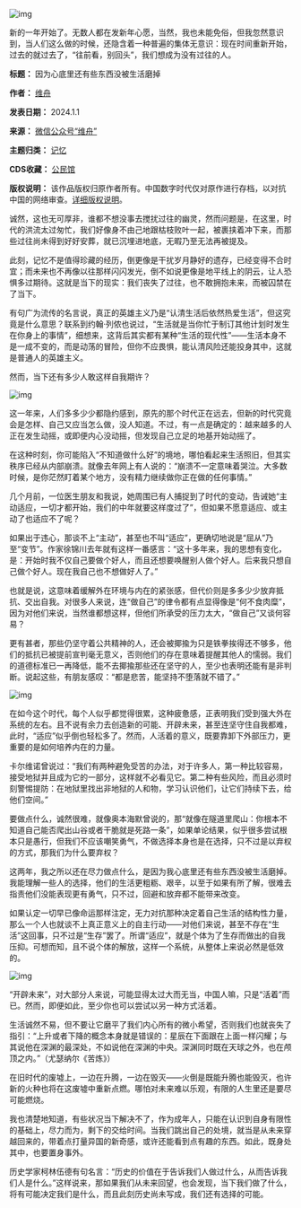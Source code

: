 ![img](https://chinadigitaltimes.net/chinese/files/2024/01/post-703778-6592e3499416f.png)


新的一年开始了。无数人都在发新年心愿，当然，我也未能免俗，但我忽然意识到，当人们这么做的时候，还隐含着一种普遍的集体无意识：现在时间重新开始，过去的就过去了，“往前看，别回头”，我们想成为没有过往的人。




**标题：** 因为心底里还有些东西没被生活磨掉  

**作者：** [维舟](https://chinadigitaltimes.net/space/维舟)  

**发表日期：** 2024.1.1  

**来源：** [微信公众号“维舟”](https://web.archive.org/web/https://mp.weixin.qq.com/s/NrYB-7PkvbrSfnJSeAQP3w)  

**主题归类：** [记忆](https://chinadigitaltimes.net/space/记忆)  

**CDS收藏：** [公民馆](https://chinadigitaltimes.net/space/%E5%85%AC%E6%B0%91%E9%A6%86)  

**版权说明：** 该作品版权归原作者所有。中国数字时代仅对原作进行存档，以对抗中国的网络审查。[详细版权说明](https://chinadigitaltimes.net/chinese/copyright)。


诚然，这也无可厚非，谁都不想没事去搅扰过往的幽灵，然而问题是，在这里，时代的洪流太过匆忙，我们好像身不由己地跟枯枝败叶一起，被裹挟着冲下来，而那些过往尚未得到好好安葬，就已沉埋进地底，无暇乃至无法再被提及。


此刻，记忆不是值得珍藏的经历，倒更像是干扰岁月静好的遗存，已经变得不合时宜；而未来也不再像以往那样闪闪发光，倒不如说更像是地平线上的阴云，让人恐惧多过期待。这就是当下的现实：我们丧失了过往，也不敢拥抱未来，而被囚禁在了当下。


有句广为流传的名言说，真正的英雄主义乃是“认清生活后依然热爱生活”，但这究竟是什么意思？联系到约翰·列侬也说过，“生活就是当你忙于制订其他计划时发生在你身上的事情”，细想来，这背后其实都有某种“生活的现代性”——生活本身不是一成不变的，而是动荡的冒险，但你不应畏惧，能认清风险还能投身其中，这就是普通人的英雄主义。


然而，当下还有多少人敢这样自我期许？


![img](https://chinadigitaltimes.net/chinese/files/2024/01/post-703778-6592e349bc13a.)


这一年来，人们多多少少都隐约感到，原先的那个时代正在远去，但新的时代究竟会是怎样、自己又应当怎么做，没人知道。不过，有一点是确定的：越来越多的人正在发生动摇，或即便内心没动摇，但发现自己立足的地基开始动摇了。


在这种时刻，你可能陷入“不知道做什么好”的境地，哪怕看起来生活照旧，但其实秩序已经从内部崩溃。就像去年网上有人说的：“崩溃不一定意味着哭泣。大多数时候，是你茫然盯着某个地方，没有精力继续做你正在做的任何事情。”


几个月前，一位医生朋友和我说，她周围已有人捕捉到了时代的变动，告诫她“主动适应，一切才都开始，我们的中年就要这样度过了”，但如果不愿意适应、或主动了也适应不了呢？


如果出于违心，那谈不上“主动”，甚至也不叫“适应”，更确切地说是“屈从”乃至“变节”。作家徐锦川去年就有这样一番感言：“这十多年来，我的思想有变化，是：开始时我不仅自己要做个好人，而且还想要唤醒别人做个好人。后来我只想自己做个好人。现在我自己也不想做好人了。”


也就是说，这意味着缓解外在环境与内在的紧张感，但代价则是多多少少放弃抵抗、交出自我。对很多人来说，连“做自己”的律令都有点显得像是“何不食肉糜”，因为对他们来说，当然谁都想这样，但他们所承受的压力太大，“做自己”又谈何容易？


更有甚者，那些仍坚守着公共精神的人，还会被揶揄为只是铁拳挨得还不够多，他们的抵抗已被提前宣判毫无意义，否则他们的存在意味着提醒其他人的懦弱。我们的道德标准已一再降低，能不去揶揄那些还在坚守的人，至少也表明还能有是非判断。说起这些，有朋友感叹：“都是悲苦，能坚持不堕落就不错了。”


![img](https://chinadigitaltimes.net/chinese/files/2024/01/post-703778-6592e349e8d94.png)


在如今这个时代，每个人似乎都觉得很累，这种疲惫感，正表明我们受到强大外在系统的左右。且不说有余力去创造新的可能、开辟未来，甚至连坚守住自我都难，此时，“适应”似乎倒也轻松多了。然而，人活着的意义，既要靠卸下外部压力，更重要的是如何培养内在的力量。


卡尔维诺曾说过：“我们有两种避免受苦的办法，对于许多人，第一种比较容易，接受地狱并且成为它的一部分，这样就不必看见它。第二种有些风险，而且必须时刻警惕提防：在地狱里找出非地狱的人和物，学习认识他们，让它们持续下去，给他们空间。”


要做点什么，诚然很难，就像奥本海默曾说的，那“就像在隧道里爬山：你根本不知道自己能否爬出山谷或者干脆就是死路一条”，如果单论结果，似乎很多尝试根本只是愚行，但我们不应该嘲笑勇气，不做选择本身也是在选择，只不过是以弃权的方式，那我们为什么要弃权？


这两年，我之所以还在尽力做点什么，是因为我心底里还有些东西没被生活磨掉。我能理解一些人的选择，他们的生活更粗粝、艰辛，以至于如果有所了解，很难去指责他们没能表现更有勇气，只不过，回避和放弃都不能带来改变。


如果认定一切早已像命运那样注定，无力对抗那种决定着自己生活的结构性力量，那么一个人也就谈不上真正意义上的自主行动——对他们来说，甚至不存在“生活”这回事，只不过是“生存”罢了。所谓“适应”，就是个体为了生存而做出的自我压抑。可想而知，且不说个体的解放，这样一个系统，从整体上来说必然是低效的。


![img](https://chinadigitaltimes.net/chinese/files/2024/01/post-703778-6592e34a243d0.png)


“开辟未来”，对大部分人来说，可能显得太过大而无当，中国人嘛，只是“活着”而已。然而，即便如此，至少你也可以尝试以另一种方式活着。


生活诚然不易，但不要让它磨平了我们内心所有的微小希望，否则我们也就丧失了指引：“上升或者下降的概念本身就是错误的：星辰在下面跟在上面一样闪耀；与其说他在深渊的最深处，不如说他在深渊的中央。深渊同时既在天球之外，也在颅顶之内。”（尤瑟纳尔《苦炼》）


在旧时代的废墟上，一边在升腾，一边在毁灭——火倒是既能升腾也能毁灭，也许新的火种也将在这废墟中重新点燃。哪怕对未来难以乐观，有限的人生里还是要尽可能燃烧。


我也清楚地知道，有些状况当下解决不了，作为成年人，只能在认识到自身有限性的基础上，尽力而为，剩下的交给时间。当我们跳出自己的处境，就当是从未来穿越回来的，带着点打量异国的新奇感，或许还能看到点有趣的东西。如此，既身处其中，也要置身事外。


历史学家柯林伍德有句名言：“历史的价值在于告诉我们人做过什么，从而告诉我们人是什么。”这样说来，那如果我们从未来回望，也会发现，当下我们做了什么，将有可能决定我们是什么，而且此刻历史尚未写成，我们还有选择的可能。

